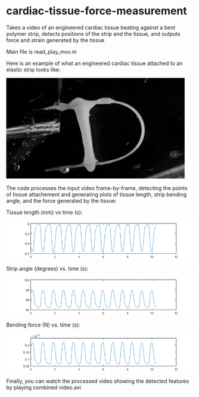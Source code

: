 # cardiac-tissue-force-measurement
Takes a video of an engineered cardiac tissue beating against a bent polymer strip, detects positions of the strip and the tissue, and outputs force and strain generated by the tissue

Main file is read_play_mov.m

Here is an example of what an engineered cardiac tissue attached to an elastic strip looks like:

![engineered tissue image](1-original.png)

The code processes the input video frame-by-frame, detecting the points of tissue attachement and generating plots of tissue length, strip bending angle, and the force generated by  the tissue:

Tissue length (mm) vs time (s):

![tissue length](7-tissue%20length%20plot.png)

Strip angle (degrees) vs. time (s):

![strip angle](8-strip%20angle.png)

Bending force (N) vs. time (s):

![engineered tissue image](9-strip%20bending%20force.png)

Finally, you can watch the processed video showing the detected features by playing combined video.avi

